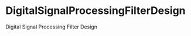 DigitalSignalProcessingFilterDesign
===================================

Digital Signal Processing Filter Design
